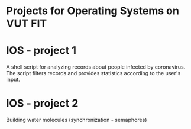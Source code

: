 # Projects for Operating Systems on VUT FIT

# IOS - project 1

A shell script for analyzing records about people infected by coronavirus. The script filters records and provides statistics according to the user's input.

# IOS - project 2

Building water molecules (synchronization - semaphores)
